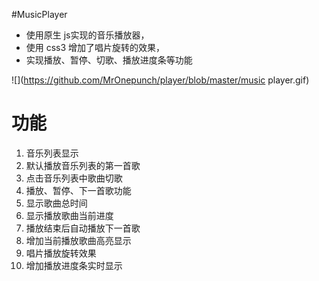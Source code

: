 #MusicPlayer
- 使用原生 js实现的音乐播放器，
- 使用 css3 增加了唱片旋转的效果，
- 实现播放、暂停、切歌、播放进度条等功能

![](https://github.com/MrOnepunch/player/blob/master/music player.gif)

# 功能
1. 音乐列表显示
2. 默认播放音乐列表的第一首歌
3. 点击音乐列表中歌曲切歌
4. 播放、暂停、下一首歌功能
5. 显示歌曲总时间
6. 显示播放歌曲当前进度
7. 播放结束后自动播放下一首歌
8. 增加当前播放歌曲高亮显示
9. 唱片播放旋转效果
10. 增加播放进度条实时显示
